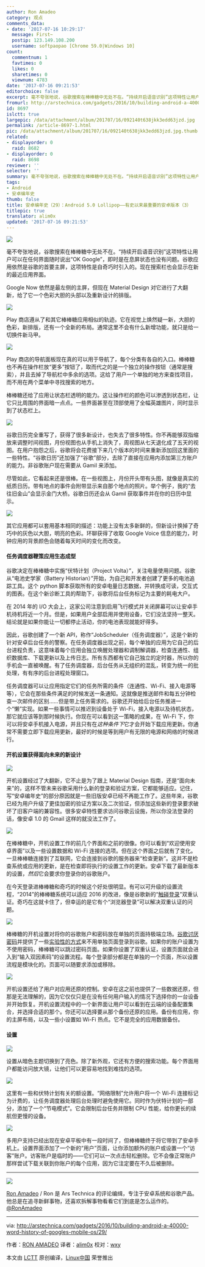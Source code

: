 ```yaml
---
author: Ron Amadeo
category: 观点
comments_data:
- date: '2017-07-16 10:29:17'
  message: First~
  postip: 123.149.108.200
  username: softpaopao [Chrome 59.0|Windows 10]
count:
  commentnum: 1
  favtimes: 0
  likes: 0
  sharetimes: 0
  viewnum: 4783
date: '2017-07-16 09:21:53'
editorchoice: false
excerpt: 毫不夸张地说，谷歌搜索在棒棒糖中无处不在。“持续开启语音识别”这项特性让用户可以在任何界面随时说出“OK Google”，即时是在息屏状态也没有问题。谷歌应用依然是谷歌的首要主屏，这项特性是自奇巧时引入的。现在搜索栏也会显示在新的最近应用界面。
fromurl: http://arstechnica.com/gadgets/2016/10/building-android-a-40000-word-history-of-googles-mobile-os/29/
id: 8697
islctt: true
largepic: /data/attachment/album/201707/16/092140t638jkk3edd63jzd.jpg
permalink: /article-8697-1.html
pic: /data/attachment/album/201707/16/092140t638jkk3edd63jzd.jpg.thumb.jpg
related:
- displayorder: 0
  raid: 8682
- displayorder: 0
  raid: 8698
reviewer: ''
selector: ''
summary: 毫不夸张地说，谷歌搜索在棒棒糖中无处不在。“持续开启语音识别”这项特性让用户可以在任何界面随时说出“OK Google”，即时是在息屏状态也没有问题。谷歌应用依然是谷歌的首要主屏，这项特性是自奇巧时引入的。现在搜索栏也会显示在新的最近应用界面。
tags:
- Android
- 安卓编年史
thumb: false
title: 安卓编年史（29）：Android 5.0 Lollipop——有史以来最重要的安卓版本（3）
titlepic: true
translator: alim0x
updated: '2017-07-16 09:21:53'
---
```


![](/data/attachment/album/201707/16/092140t638jkk3edd63jzd.jpg)


毫不夸张地说，谷歌搜索在棒棒糖中无处不在。“持续开启语音识别”这项特性让用户可以在任何界面随时说出“OK Google”，即时是在息屏状态也没有问题。谷歌应用依然是谷歌的首要主屏，这项特性是自奇巧时引入的。现在搜索栏也会显示在新的最近应用界面。


Google Now 依然是最左侧的主屏，但现在 Material Design 对它进行了大翻新，给了它一个色彩大胆的头部以及重新设计的排版。


![](/data/attachment/album/201707/16/092155rwaynvnhzpvg466o.jpg)


Play 商店遵从了和其它棒棒糖应用相似的轨迹。它在视觉上焕然疑一新，大胆的色彩，新排版，还有一个全新的布局。通常这里不会有什么新增功能，就只是给一切换件新马甲。


![](/data/attachment/album/201707/16/092156t4rb4agaf5l1l45z.jpg)


Play 商店的导航面板现在真的可以用于导航了，每个分类有各自的入口。棒棒糖也不再在操作栏放“更多”按钮了，取而代之的是一个独立的操作按钮（通常是搜索），并且去掉了导航栏中多余的选项。这给了用户一个单独的地方来查找项目，而不用在两个菜单中寻找搜索的地方。


棒棒糖还给了应用让状态栏透明的能力。这让操作栏的颜色可以渗透到状态栏，让它只比周围的界面暗一点点。一些界面甚至在顶部使用了全幅英雄图片，同时显示到了状态栏上。


 [![](/data/attachment/album/201707/16/092156blumjp47h2hp9xh9.jpg)](https://cdn.arstechnica.net/wp-content/uploads/2016/10/2-1.jpg) 


谷歌日历完全重写了，获得了很多新设计，也失去了很多特性。你不再能够双指缩放来调整时间视图，月份视图也从手机上消失了，周视图从七天退化成了五天的视图。在用户抱怨之后，谷歌将会花费接下来几个版本的时间来重新添加回这里面的一些特性。“谷歌日历”还加强了“谷歌”部分，去除了直接在应用内添加第三方账户的能力。非谷歌账户现在需要从 Gamil 来添加。


尽管如此，它看起来还是很棒。在一些视图上，月份开头带有头图，就像是真实的纸质日历。带有地点的事件会附带显示来自那个地点的照片。举个例子，我的“去往旧金山”会显示金门大桥。谷歌日历还会从 Gamil 获取事件并在你的日历中显示。


![](/data/attachment/album/201707/16/092157pjr5772j9w9xdy82.jpg)


其它应用都可以套用基本相同的描述：功能上没有太多新鲜的，但新设计换掉了奇巧中的灰色以大胆，明亮的色彩。环聊获得了收取 Google Voice 信息的能力，时钟应用的背景颜色会随着每天时间的变化而改变。


#### 任务调度器鞭策应用生态成型


谷歌决定在棒棒糖中实施“伏特计划（Project Volta）”，关注电量使用问题。谷歌从“电池史学家（Battery Historian）”开始，为自己和开发者创建了更多的电池追踪工具。这个 python 脚本获取所有的安卓电量日志数据，并转换成可读，交互式的图表。在这个新诊断工具的帮助下，谷歌将后台任务标记为主要的耗电大户。


在 2014 年的 I/O 大会上，这家公司注意到启用飞行模式并关闭屏幕可以让安卓手机待机将近一个月。但是，如果用户全部启用并使用设备，它们没法坚持一整天。结论就是如果你能让一切都停止活动，你的电池表现就能好得多。


因此，谷歌创建了一个新 API，称作“JobScheduler（任务调度器）”，这是个新的针对安卓后台任务的警察。在任务调度器出现之前，每个单独的应用为它自己的后台进程负责，这意味着每个应用会独立唤醒处理器和调制解调器，检查连通性、组织数据库、下载更新以及上传日志。所有东西都有它自己独立的定时器，所以你的手机会一直被唤醒。有了任务调度器，后台任务从无组织的混乱，转变为统一的批处理，有有序的后台进程处理窗口。


任务调度器可以让应用指定它们的任务所需的条件（连通性、Wi-Fi、接入电源等等），它会在那些条件满足的时候发送一条通知。这就像是推送邮件和每五分钟检查一次邮件的区别……但是带上任务需求的。谷歌还开始给后台任务推进一个“懒”实现。如果一些事情可以推迟到设备处于 Wi-Fi，接入电源以及待机状态，那它就应该等到那时候执行。你现在可以看到这一策略的成果，在 Wi-Fi 下，你可以将安卓手机接入电源，并且只有在*这种条件下*它才会开始下载应用更新。你通常不需要立即下载应用更新，最好的时候是等到用户有无限的电源和网络的时候进行。


#### 开机设置获得面向未来的新设计


![](/data/attachment/album/201707/16/092157tccls2t32lgw2uot.jpg)


开机设置经过了大翻新，它不止是为了跟上 Material Design 指南，还是“面向未来”的，这样不管未来谷歌采用什么新的登录和验证方案，它都能够适应。记住，写“安卓编年史”的部分原因就是一些旧版安卓已经不再能工作了。这些年来，谷歌已经为用户升级了更佳加密的验证方案以及二次验证，但添加这些新的登录要求破坏了旧客户端的兼容性。很多安卓特性要求访问谷歌云设施，所以你没法登录的话，像安卓 1.0 的 Gmail 这样的就没法工作了。


![](/data/attachment/album/201707/16/092158pfbxzbff5ii5hblz.jpg)


在棒棒糖中，开机设置工作的前几个界面和之前的很像。你可以看到“欢迎使用安卓界面”以及一些设置数据和 Wi-Fi 连接的选项。但在这个界面之后就有了变化。一旦棒棒糖连接到了互联网，它会连接到谷歌的服务器来“检查更新”。这并不是检查系统或应用的更新，是在检查即将执行的设置工作的更新。安卓下载了最新版本的设置，*然后*它会要求你登录你的谷歌账户。


在今天登录进棒棒糖和奇巧的时候这个好处很明显。有可以可升级的设置流程，“2014”的棒棒糖系统可以适应 2016 的改进，像是谷歌新的“[触碰登录](http://arstechnica.com/gadgets/2016/06/googles-new-two-factor-authentication-system-tap-yes-to-log-in/)”双重认证。奇巧在这就卡住了，但幸运的是它有个“浏览器登录”可以解决双重认证的问题。


![](/data/attachment/album/201707/16/092158wfypciyi1ex6i6xg.jpg)


棒棒糖的开机设置对将你的谷歌账户和密码放在单独的页面持极端立场。[谷歌讨厌密码](https://www.theguardian.com/technology/2016/may/24/google-passwords-android)并提供了一些[实验性的方式](https://www.theguardian.com/technology/2016/may/24/google-passwords-android)来不用单独页面登录到谷歌。如果你的账户设置为不使用密码，棒棒糖可以跳过密码页面。如果你设置了双重认证，设置页面就会进入到“输入双因素码”的设置流程。每个登录部分都是在单独的一个页面，所以设置流程是模块化的。页面可以随要求添加或移除。


![](/data/attachment/album/201707/16/092159z4b6d1pddqpdp6l6.jpg)


开机设置还给了用户对应用还原的控制。安卓在这之前也提供了一些数据还原，但那是无法理解的，因为它仅仅只是在没有任何用户输入的情况下选择你的一台设备并开始恢复。开机设置流程中的一个新界面让用户可以看到在云端的设备配置集合，并选择合适的那个。你还可以选择要从那个备份还原的应用。备份有应用，你的主屏布局，以及一些小设置如 Wi-Fi 热点。它不是完全的应用数据备份。


#### 设置


![](/data/attachment/album/201707/16/092200uzrzinhzx1f23bxd.jpg)


设置从暗色主题切换到了亮色。除了新外观，它还有方便的搜索功能。每个界面用户都能访问放大镜，让他们可以更容易地找到难找的选项。


![](/data/attachment/album/201707/16/092201ooqhlwe5ylg3qhwb.png)


这里有一些和伏特计划有关的额设置。“网络限制”允许用户将一个 Wi-Fi 连接标记为计费的，让任务调度器处理后台处理时避免使用它。同时作为伏特计划的一部分，添加了一个“节电模式”。它会限制后台任务并限制 CPU 性能，给你更长的续航但更慢的设备。


![](/data/attachment/album/201707/16/092202k9osjmd9omd5scko.jpg)


多用户支持已经出现在安卓平板中有一段时间了，但棒棒糖终于将它带到了安卓手机上。设置界面添加了一个新的“用户”页面，让你添加额外的账户或设置一个“访客”账户。访客账户是临时的——它们可以一次点击轻松删除。它不会像正常账户那样尝试下载关联到你账户的每个应用，因为它注定要在不久后被删除。




---


![](/data/attachment/album/201706/24/162535j8ke2nu4ccvw44g9.jpg)


[Ron Amadeo](http://arstechnica.com/author/ronamadeo) / Ron 是 Ars Technica 的评论编缉，专注于安卓系统和谷歌产品。他总是在追寻新鲜事物，还喜欢拆解事物看看它们到底是怎么运作的。[@RonAmadeo](https://twitter.com/RonAmadeo)




---


via: <http://arstechnica.com/gadgets/2016/10/building-android-a-40000-word-history-of-googles-mobile-os/29/>


作者：[RON AMADEO](http://arstechnica.com/author/ronamadeo) 译者：[alim0x](https://github.com/alim0x) 校对：[wxy](https://github.com/wxy)


本文由 [LCTT](https://github.com/LCTT/TranslateProject) 原创编译，[Linux中国](https://linux.cn/) 荣誉推出